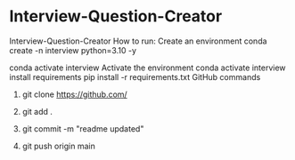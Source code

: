 # Interview-Question-Creator

Interview-Question-Creator
How to run:
Create an environment
conda create -n interview python=3.10 -y


conda activate interview
Activate the environment
conda activate interview
install requirements
pip install -r requirements.txt
GitHub commands
1. git clone https://github.com/

2. git add .

3. git commit -m "readme updated"

4. git push origin main

